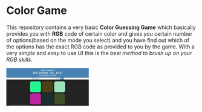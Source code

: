 # Color Game
This repository contains a very basic **Color Guessing Game** which basically provides you with **RGB** code of certain color and gives you certain number of options(based on the mode you select) and you have find out which of the options has the exact RGB code as provided to you by the game. With a very *simple* and *easy* to use UI this is the *best method to brush up on your RGB skills*.

![Image of the UI](/UI.JPG)
